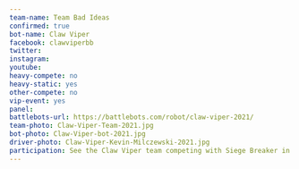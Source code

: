 ```yaml
---
team-name: Team Bad Ideas
confirmed: true
bot-name: Claw Viper
facebook: clawviperbb
twitter:
instagram:
youtube:
heavy-compete: no
heavy-static: yes
other-compete: no
vip-event: yes
panel:
battlebots-url: https://battlebots.com/robot/claw-viper-2021/
team-photo: Claw-Viper-Team-2021.jpg
bot-photo: Claw-Viper-bot-2021.jpg
driver-photo: Claw-Viper-Kevin-Milczewski-2021.jpg
participation: See the Claw Viper team competing with Siege Breaker in the Robot Ruckus heavyweight arena. The team will be available for meet and greet at the Ruckus VIP Fundraiser!
---
```

